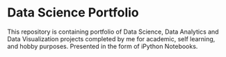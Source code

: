 # Data Science Portfolio
This repository is containing portfolio of Data Science, Data Analytics and Data Visualization projects completed by me for academic, self learning, and hobby purposes. Presented in the form of iPython Notebooks.
